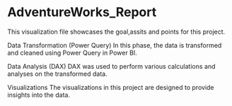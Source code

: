 # AdventureWorks_Report
This visualization file showcases the goal,assits and points for this project.

Data Transformation (Power Query)
In this phase, the data is transformed and cleaned using Power Query in Power BI. 


Data Analysis (DAX)
DAX was used to perform various calculations and analyses on the transformed data.

Visualizations
The visualizations in this project are designed to provide insights into the data.
